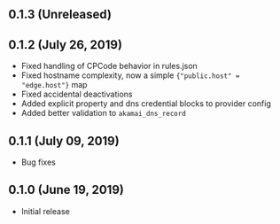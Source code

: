 ## 0.1.3 (Unreleased)
## 0.1.2 (July 26, 2019)

* Fixed handling of CPCode behavior in rules.json
* Fixed hostname complexity, now a simple `{"public.host" = "edge.host"}` map
* Fixed accidental deactivations
* Added explicit property and dns credential blocks to provider config
* Added better validation to `akamai_dns_record`

## 0.1.1 (July 09, 2019)

* Bug fixes

## 0.1.0 (June 19, 2019)

* Initial release
